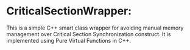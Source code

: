 # CriticalSectionWrapper:
This is a simple C++ smart class wrapper for avoiding manual memory management over Critical Section Synchronization construct. It is implemented using Pure Virtual Functions in C++.
